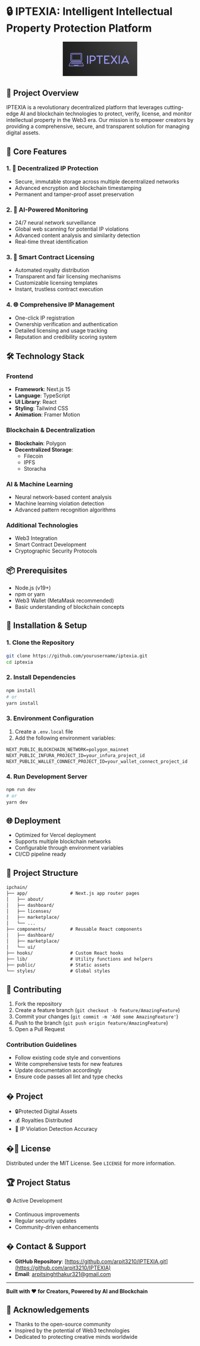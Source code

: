 # 🔒 IPTEXIA: Intelligent Intellectual Property Protection Platform

<p align="center">
  <img src="public/images/logo.png" alt="IPTEXIA Logo" width="200">
</p>

## 🌟 Project Overview

IPTEXIA is a revolutionary decentralized platform that leverages cutting-edge AI and blockchain technologies to protect, verify, license, and monitor intellectual property in the Web3 era. Our mission is to empower creators by providing a comprehensive, secure, and transparent solution for managing digital assets.

## 🚀 Core Features

### 1. 🔐 Decentralized IP Protection
- Secure, immutable storage across multiple decentralized networks
- Advanced encryption and blockchain timestamping
- Permanent and tamper-proof asset preservation

### 2. 🧠 AI-Powered Monitoring
- 24/7 neural network surveillance
- Global web scanning for potential IP violations
- Advanced content analysis and similarity detection
- Real-time threat identification

### 3. 📜 Smart Contract Licensing
- Automated royalty distribution
- Transparent and fair licensing mechanisms
- Customizable licensing templates
- Instant, trustless contract execution

### 4. 🌐 Comprehensive IP Management
- One-click IP registration
- Ownership verification and authentication
- Detailed licensing and usage tracking
- Reputation and credibility scoring system

## 🛠 Technology Stack

### Frontend
- **Framework**: Next.js 15
- **Language**: TypeScript
- **UI Library**: React
- **Styling**: Tailwind CSS
- **Animation**: Framer Motion

### Blockchain & Decentralization
- **Blockchain**: Polygon
- **Decentralized Storage**: 
  - Filecoin
  - IPFS
  - Storacha

### AI & Machine Learning
- Neural network-based content analysis
- Machine learning violation detection
- Advanced pattern recognition algorithms

### Additional Technologies
- Web3 Integration
- Smart Contract Development
- Cryptographic Security Protocols

## 📦 Prerequisites

- Node.js (v19+)
- npm or yarn
- Web3 Wallet (MetaMask recommended)
- Basic understanding of blockchain concepts

## 🔧 Installation & Setup

### 1. Clone the Repository
```bash
git clone https://github.com/yourusername/iptexia.git
cd iptexia
```

### 2. Install Dependencies
```bash
npm install
# or
yarn install
```

### 3. Environment Configuration
1. Create a `.env.local` file
2. Add the following environment variables:
```
NEXT_PUBLIC_BLOCKCHAIN_NETWORK=polygon_mainnet
NEXT_PUBLIC_INFURA_PROJECT_ID=your_infura_project_id
NEXT_PUBLIC_WALLET_CONNECT_PROJECT_ID=your_wallet_connect_project_id
```

### 4. Run Development Server
```bash
npm run dev
# or
yarn dev
```

## 🌐 Deployment

- Optimized for Vercel deployment
- Supports multiple blockchain networks
- Configurable through environment variables
- CI/CD pipeline ready

## 📂 Project Structure

```
ipchain/
├── app/                # Next.js app router pages
│   ├── about/
│   ├── dashboard/
│   ├── licenses/
│   ├── marketplace/
│   └── ...
├── components/         # Reusable React components
│   ├── dashboard/
│   ├── marketplace/
│   └── ui/
├── hooks/              # Custom React hooks
├── lib/                # Utility functions and helpers
├── public/             # Static assets
└── styles/             # Global styles
```

## 🤝 Contributing

1. Fork the repository
2. Create a feature branch (`git checkout -b feature/AmazingFeature`)
3. Commit your changes (`git commit -m 'Add some AmazingFeature'`)
4. Push to the branch (`git push origin feature/AmazingFeature`)
5. Open a Pull Request

### Contribution Guidelines
- Follow existing code style and conventions
- Write comprehensive tests for new features
- Update documentation accordingly
- Ensure code passes all lint and type checks

## � Project 

- 🔒Protected Digital Assets
- 💰  Royalties Distributed
- 🎯 IP Violation Detection Accuracy

## �📄 License

Distributed under the MIT License. See `LICENSE` for more information.

## 🏆 Project Status

🟢 Active Development
- Continuous improvements
- Regular security updates
- Community-driven enhancements

## � Contact & Support


- **GitHub Repository**: [https://github.com/arpit3210/IPTEXIA.git](https://github.com/arpit3210/IPTEXIA)
- **Email**: arpitsinghthakur321@gmail.com

---

**Built with ❤️ for Creators, Powered by AI and Blockchain**

## 🌈 Acknowledgements

- Thanks to the open-source community
- Inspired by the potential of Web3 technologies
- Dedicated to protecting creative minds worldwide
